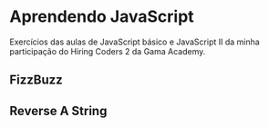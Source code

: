 # Aprendendo JavaScript
Exercícios das aulas de JavaScript básico e JavaScript II da minha participação do Hiring Coders 2 da Gama Academy.

## FizzBuzz

## Reverse A String
